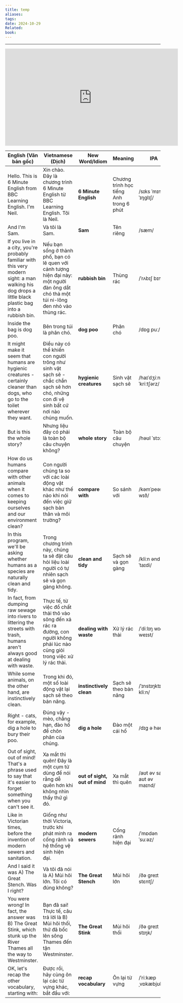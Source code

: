 ```yaml
---
title: temp
aliases: 
tags: 
date: 2024-10-29
Related: 
book:
---
```



---

<iframe width="560" height="315" src="https://www.youtube.com/embed/k_qKbYrOq98?si=SuipYTET7k4w-rm_" title="YouTube video player" frameborder="0" allow="accelerometer; autoplay; clipboard-write; encrypted-media; gyroscope; picture-in-picture; web-share" referrerpolicy="strict-origin-when-cross-origin" allowfullscreen></iframe>

| **English (Văn bản gốc)**                                                                                                  | **Vietnamese (Dịch)**                                                                                     | **New Word/Idiom**       | **Meaning**                                                   | **IPA**                  |
|---------------------------------------------------------------------------------------------------------------------------|----------------------------------------------------------------------------------------------------------|---------------------------|---------------------------------------------------------------|--------------------------|
| Hello. This is 6 Minute English from BBC Learning English. I'm Neil.                                                      | Xin chào. Đây là chương trình 6 Minute English từ BBC Learning English. Tôi là Neil.                     | **6 Minute English**      | Chương trình học tiếng Anh trong 6 phút                       | /sɪks ˈmɪnɪt ˈɪŋɡlɪʃ/  |
| And I'm Sam.                                                                                                              | Và tôi là Sam.                                                                                           | **Sam**                  | Tên riêng                                                   | /sæm/                  |
| If you live in a city, you're probably familiar with this very modern sight: a man walking his dog drops a little black plastic bag into a rubbish bin. | Nếu bạn sống ở thành phố, bạn có lẽ quen với cảnh tượng hiện đại này: một người đàn ông dắt chó thả một túi ni-lông đen nhỏ vào thùng rác. | **rubbish bin**          | Thùng rác                                                  | /ˈrʌbɪʃ bɪn/          |
| Inside the bag is dog poo.                                                                                                | Bên trong túi là phân chó.                                                                               | **dog poo**              | Phân chó                                                   | /dɒɡ puː/              |
| It might make it seem that humans are hygienic creatures - certainly cleaner than dogs, who go to the toilet wherever they want. | Điều này có thể khiến con người trông như sinh vật sạch sẽ - chắc chắn sạch sẽ hơn chó, những con đi vệ sinh bất cứ nơi nào chúng muốn. | **hygienic creatures**   | Sinh vật sạch sẽ                                            | /haɪˈdʒiːnɪk ˈkriːtʃərz/ |
| But is this the whole story?                                                                                              | Nhưng liệu đây có phải là toàn bộ câu chuyện không?                                                      | **whole story**          | Toàn bộ câu chuyện                                         | /həʊl ˈstɔːri/         |
| How do us humans compare with other animals when it comes to keeping ourselves and our environment clean?                 | Con người chúng ta so với các loài động vật khác như thế nào khi nói đến việc giữ sạch bản thân và môi trường? | **compare with**         | So sánh với                                               | /kəmˈpeər wɪð/         |
| In this program, we'll be asking whether humans as a species are naturally clean and tidy.                                | Trong chương trình này, chúng ta sẽ đặt câu hỏi liệu loài người có tự nhiên sạch sẽ và gọn gàng không.    | **clean and tidy**       | Sạch sẽ và gọn gàng                                       | /kliːn ənd ˈtaɪdi/     |
| In fact, from dumping raw sewage into rivers to littering the streets with trash, humans aren't always good at dealing with waste. | Thực tế, từ việc đổ chất thải thô vào sông đến xả rác ra đường, con người không phải lúc nào cũng giỏi trong việc xử lý rác thải. | **dealing with waste**   | Xử lý rác thải                                            | /ˈdiːlɪŋ wɪð weɪst/   |
| While some animals, on the other hand, are instinctively clean.                                                          | Trong khi đó, một số loài động vật lại sạch sẽ theo bản năng.                                              | **instinctively clean**  | Sạch sẽ theo bản năng                                     | /ˈɪnstɪŋktɪvli kliːn/ |
| Right - cats, for example, dig a hole to bury their poo.                                                                  | Đúng vậy - mèo, chẳng hạn, đào hố để chôn phân của chúng.                                                 | **dig a hole**           | Đào một cái hố                                            | /dɪɡ ə həʊl/           |
| Out of sight, out of mind! That's a phrase used to say that it's easier to forget something when you can't see it.       | Xa mắt thì quên! Đây là một cụm từ dùng để nói rằng dễ quên hơn khi không nhìn thấy thứ gì đó.             | **out of sight, out of mind** | Xa mắt thì quên                                          | /aʊt əv saɪt aʊt əv maɪnd/ |
| Like in Victorian times, before the invention of modern sewers and sanitation.                                           | Giống như thời Victoria, trước khi phát minh ra cống rãnh và hệ thống vệ sinh hiện đại.                   | **modern sewers**        | Cống rãnh hiện đại                                        | /ˈmɒdən ˈsuːəz/        |
| And I said it was A) The Great Stench. Was I right?                                                                      | Và tôi đã nói là A) Mùi hôi lớn. Tôi có đúng không?                                                        | **The Great Stench**     | Mùi hôi lớn                                              | /ðə ɡreɪt stɛntʃ/      |
| You were wrong! In fact, the answer was B) The Great Stink, which stunk up the River Thames all the way to Westminster.  | Bạn đã sai! Thực tế, câu trả lời là B) Mùi hôi thối, thứ đã bốc lên sông Thames đến tận Westminster.        | **The Great Stink**      | Mùi hôi thối                                             | /ðə ɡreɪt stɪŋk/       |
| OK, let's recap the other vocabulary, starting with:                                                                     | Được rồi, hãy cùng ôn lại các từ vựng khác, bắt đầu với:                                                   | **recap vocabulary**     | Ôn lại từ vựng                                            | /ˈriːkæp ˌvɒkæbjʊləri/|
